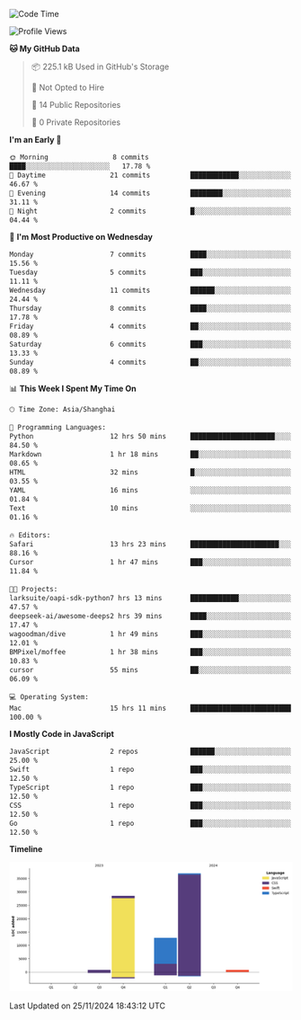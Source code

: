 <!--
**PascalDai/PascalDai** is a ✨ _special_ ✨ repository because its `README.md` (this file) appears on your GitHub profile.

Here are some ideas to get you started:

- 🔭 I’m currently working on ...
- 🌱 I’m currently learning ...
- 👯 I’m looking to collaborate on ...
- 🤔 I’m looking for help with ...
- 💬 Ask me about ...
- 📫 How to reach me: ...
- 😄 Pronouns: ...
- ⚡ Fun fact: ...
-->

<!--START_SECTION:waka-->
![Code Time](http://img.shields.io/badge/Code%20Time-682%20hrs%2016%20mins-blue)

![Profile Views](http://img.shields.io/badge/Profile%20Views-0-blue)

**🐱 My GitHub Data** 

> 📦 225.1 kB Used in GitHub's Storage 
 > 
> 🚫 Not Opted to Hire
 > 
> 📜 14 Public Repositories 
 > 
> 🔑 0 Private Repositories 
 > 
**I'm an Early 🐤** 

```text
🌞 Morning                8 commits           ████░░░░░░░░░░░░░░░░░░░░░   17.78 % 
🌆 Daytime                21 commits          ████████████░░░░░░░░░░░░░   46.67 % 
🌃 Evening                14 commits          ████████░░░░░░░░░░░░░░░░░   31.11 % 
🌙 Night                  2 commits           █░░░░░░░░░░░░░░░░░░░░░░░░   04.44 % 
```
📅 **I'm Most Productive on Wednesday** 

```text
Monday                   7 commits           ████░░░░░░░░░░░░░░░░░░░░░   15.56 % 
Tuesday                  5 commits           ███░░░░░░░░░░░░░░░░░░░░░░   11.11 % 
Wednesday                11 commits          ██████░░░░░░░░░░░░░░░░░░░   24.44 % 
Thursday                 8 commits           ████░░░░░░░░░░░░░░░░░░░░░   17.78 % 
Friday                   4 commits           ██░░░░░░░░░░░░░░░░░░░░░░░   08.89 % 
Saturday                 6 commits           ███░░░░░░░░░░░░░░░░░░░░░░   13.33 % 
Sunday                   4 commits           ██░░░░░░░░░░░░░░░░░░░░░░░   08.89 % 
```


📊 **This Week I Spent My Time On** 

```text
🕑︎ Time Zone: Asia/Shanghai

💬 Programming Languages: 
Python                   12 hrs 50 mins      █████████████████████░░░░   84.50 % 
Markdown                 1 hr 18 mins        ██░░░░░░░░░░░░░░░░░░░░░░░   08.65 % 
HTML                     32 mins             █░░░░░░░░░░░░░░░░░░░░░░░░   03.55 % 
YAML                     16 mins             ░░░░░░░░░░░░░░░░░░░░░░░░░   01.84 % 
Text                     10 mins             ░░░░░░░░░░░░░░░░░░░░░░░░░   01.16 % 

🔥 Editors: 
Safari                   13 hrs 23 mins      ██████████████████████░░░   88.16 % 
Cursor                   1 hr 47 mins        ███░░░░░░░░░░░░░░░░░░░░░░   11.84 % 

🐱‍💻 Projects: 
larksuite/oapi-sdk-python7 hrs 13 mins       ████████████░░░░░░░░░░░░░   47.57 % 
deepseek-ai/awesome-deeps2 hrs 39 mins       ████░░░░░░░░░░░░░░░░░░░░░   17.47 % 
wagoodman/dive           1 hr 49 mins        ███░░░░░░░░░░░░░░░░░░░░░░   12.01 % 
BMPixel/moffee           1 hr 38 mins        ███░░░░░░░░░░░░░░░░░░░░░░   10.83 % 
cursor                   55 mins             ██░░░░░░░░░░░░░░░░░░░░░░░   06.09 % 

💻 Operating System: 
Mac                      15 hrs 11 mins      █████████████████████████   100.00 % 
```

**I Mostly Code in JavaScript** 

```text
JavaScript               2 repos             ██████░░░░░░░░░░░░░░░░░░░   25.00 % 
Swift                    1 repo              ███░░░░░░░░░░░░░░░░░░░░░░   12.50 % 
TypeScript               1 repo              ███░░░░░░░░░░░░░░░░░░░░░░   12.50 % 
CSS                      1 repo              ███░░░░░░░░░░░░░░░░░░░░░░   12.50 % 
Go                       1 repo              ███░░░░░░░░░░░░░░░░░░░░░░   12.50 % 
```



**Timeline**

![Lines of Code chart](https://raw.githubusercontent.com/PascalDai/PascalDai/main/assets/bar_graph.png)


 Last Updated on 25/11/2024 18:43:12 UTC
<!--END_SECTION:waka-->
